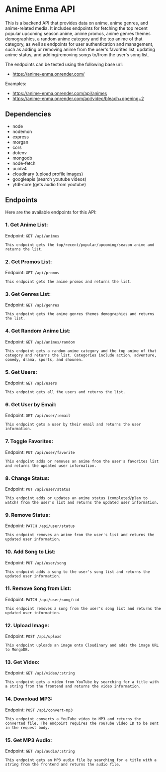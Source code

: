 Anime Enma API
=========

This is a backend API that provides data on anime, anime genres, and anime-related media. It includes endpoints for fetching the top recent popular upcoming season anime, anime promos, anime genres themes demographics, a random anime category and the top anime of that category, as well as endpoints for user authentication and management, such as adding or removing anime from the user's favorites list, updating anime status, and adding/removing songs to/from the user's song list.

The endpoints can be tested using the following base url:
- https://anime-enma.onrender.com/ 

Examples: 
- https://anime-enma.onrender.com/api/animes
- https://anime-enma.onrender.com/api/video/bleach+opening+2


Dependencies 
---------
- node
- nodemon
- express
- morgan 
- cors
- dotenv
- mongodb 
- node-fetch
- uuidv4
- cloudinary (upload profile images)
- googleapis (search youtube videos)
- ytdl-core (gets audio from youtube)

Endpoints
---------

Here are the available endpoints for this API:

### 1\. Get Anime List:

Endpoint: `GET /api/animes`

    This endpoint gets the top/recent/popular/upcoming/season anime and returns the list.

### 2\. Get Promos List:

Endpoint: `GET /api/promos`

    This endpoint gets the anime promos and returns the list.

### 3\. Get Genres List:

Endpoint: `GET /api/genres`

    This endpoint gets the anime genres themes demographics and returns the list.

### 4\. Get Random Anime List:

Endpoint: `GET /api/animes/random`

    This endpoint gets a random anime category and the top anime of that category and returns the list. Categories include action, adventure, comedy, drama, sports, and shounen.


### 5\. Get Users:

Endpoint: `GET /api/users`

    This endpoint gets all the users and returns the list.

### 6\. Get User by Email:

Endpoint: `GET /api/user/:email`

    This endpoint gets a user by their email and returns the user information.

### 7\. Toggle Favorites:

Endpoint: `PUT /api/user/favorite`

    This endpoint adds or removes an anime from the user's favorites list and returns the updated user information.

### 8\. Change Status:

Endpoint: `PUT /api/user/status`

    This endpoint adds or updates an anime status (completed/plan to watch) from the user's list and returns the updated user information.

### 9\. Remove Status:

Endpoint: `PATCH /api/user/status`

    This endpoint removes an anime from the user's list and returns the updated user information.

### 10\. Add Song to List:

Endpoint: `PUT /api/user/song`

    This endpoint adds a song to the user's song list and returns the updated user information.

### 11\. Remove Song from List:

Endpoint: `PATCH /api/user/song/:id`

    This endpoint removes a song from the user's song list and returns the updated user information.

### 12\. Upload Image:

Endpoint: `POST /api/upload`

    This endpoint uploads an image onto Cloudinary and adds the image URL to MongoDB.

### 13\. Get Video:

Endpoint: `GET /api/video/:string`

    This endpoint gets a video from YouTube by searching for a title with a string from the frontend and returns the video information.

### 14\. Download MP3:

Endpoint: `POST /api/convert-mp3`

    This endpoint converts a YouTube video to MP3 and returns the converted file. The endpoint requires the YouTube video ID to be sent in the request body.

### 15\. Get MP3 Audio:

Endpoint: `GET /api/audio/:string`

    This endpoint gets an MP3 audio file by searching for a title with a string from the frontend and returns the audio file.


